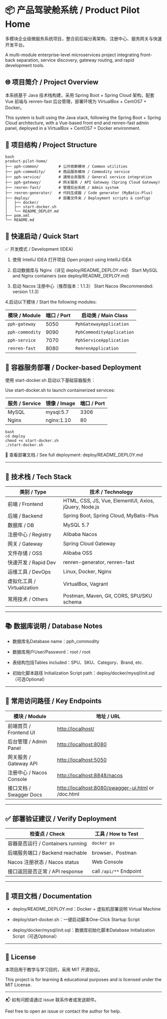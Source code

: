 # 📦 产品驾驶舱系统 / Product Pilot Home
多模块企业级微服务系统项目，整合前后端分离架构、注册中心、服务网关与快速开发平台。 

A multi-module enterprise-level microservices project integrating front-back separation, service discovery, gateway routing, and rapid development tools.

## 🌐 项目简介 / Project Overview
本系统基于 Java 技术栈构建，采用 Spring Boot + Spring Cloud 架构，配套 Vue 前端与 renren-fast 后台管理，部署环境为 VirtualBox + CentOS7 + Docker。

This system is built using the Java stack, following the Spring Boot + Spring Cloud architecture, with a Vue-based front end and renren-fast admin panel, deployed in a VirtualBox + CentOS7 + Docker environment.

## 📁 项目结构 / Project Structure
```
bash
product-pilot-home/
├── pph-common/         # 公共依赖模块 / Common utilities
├── pph-commodity/      # 商品服务模块 / Commodity service
├── pph-service/        # 通用业务服务 / General service integration
├── pph-gateway/        # 网关服务 / API Gateway (Spring Cloud Gateway)
├── renren-fast/        # 管理后台系统 / Admin system
├── renren-generator/   # 代码生成器 / Code generator (MyBatis-Plus)
├── deploy/             # 部署文件夹 / Deployment scripts & configs
│   ├── docker/
│   ├── start-docker.sh
│   └── README_DEPLOY.md
├── pom.xml
└── README.md
```

## 🚀 快速启动 / Quick Start
✅ 开发模式 / Development (IDEA)
1. 使用 IntelliJ IDEA 打开项目
Open project using IntelliJ IDEA

2. 启动数据库与 Nginx（详见 deploy/README_DEPLOY.md）
Start MySQL and Nginx containers (see deploy/README_DEPLOY.md)

3. 启动 Nacos 注册中心（推荐版本：1.1.3）
Start Nacos (Recommended: version 1.1.3)

4.启动以下模块 / Start the following modules:

| 模块 / Module     | 端口 / Port | 启动类 / Main Class          |
| --------------- | --------- | ------------------------- |
| `pph-gateway`   | 5050      | `PphGatewayApplication`   |
| `pph-commodity` | 9090      | `PphCommodityApplication` |
| `pph-service`   | 7070      | `PphServiceApplication`   |
| `renren-fast`   | 8080      | `RenrenApplication`       |



## 🐳 容器服务部署 / Docker-based Deployment
使用 start-docker.sh 启动以下基础容器服务：

Use start-docker.sh to launch containerized services:

| 服务 / Service | 镜像 / Image | 端口 / Port |
| ------------ | ---------- | --------- |
| MySQL        | mysql:5.7  | 3306      |
| Nginx        | nginx:1.10 | 80        |


```
bash
cd deploy
chmod +x start-docker.sh
./start-docker.sh
```
📄 查看部署文档 / See full deployment: deploy/README_DEPLOY.md

---
## 🧱 技术栈 / Tech Stack

| 类别 / Type              | 技术 / Technology                                      |
| ---------------------- | ---------------------------------------------------- |
| 前端 / Frontend          | HTML, CSS, JS, Vue, ElementUI, Axios, jQuery, Node.js |
| 后端 / Backend           | Spring Boot, Spring Cloud, MyBatis-Plus              |
| 数据库 / DB               | MySQL 5.7                                            |
| 注册中心 / Registry        | Alibaba Nacos                                        |
| 网关 / Gateway           | Spring Cloud Gateway                                 |
| 文件存储 / OSS             | Alibaba OSS                                          |
| 快速开发 / Rapid Dev       | renren-generator, renren-fast                        |
| 运维工具 / DevOps          | Linux, Docker, Nginx                                 |
| 虚拟化工具 / Virtualization | VirtualBox, Vagrant                                  |
| 常用技术 / Others          | Postman, Maven, Git, CORS, SPU/SKU schema     |

---
## 📚 数据库说明 / Database Notes
- 数据库名Database name：pph_commodity

- 数据库用户User/Password：root / root

- 表结构包括Tables included：SPU、SKU、Category、Brand, etc.

- 初始化脚本路径 Initialization Script path：deploy/docker/mysql/init.sql（可选Optional）

---
## 🔗 常用访问路径 / Key Endpoints
| 模块 / Module          | 地址 / URL                                                                                    |
| -------------------- |---------------------------------------------------------------------------------------------|
| 前端首页 / Frontend UI   | [http://localhost/](http://localhost/)                                                      |
| 后台管理 / Admin Panel   | [http://localhost:8080](http://localhost:8080)                                              |
| 网关服务 / Gateway API   | [http://localhost:5050](http://localhost:5050)                                              |
| 注册中心 / Nacos Console | [http://localhost:8848/nacos](http://localhost:8848/nacos)                                  |
| 接口文档 / Swagger Docs  | [http://localhost:8080/swagger-ui.html](http://localhost:8080/swagger-ui.html) or /doc.html |

---
## ✅ 部署验证建议 / Verify Deployment
| 检查点 / Check                 | 工具 / How to Test         |
| --------------------------- |--------------------------|
| 容器是否运行 / Containers running | `docker ps`              |
| 后端服务端口 / Backend reachable  | browser、Postman          |
| Nacos 注册状态 / Nacos status   | Web Console              |
| 接口返回是否正常 / API response     | call `/api/**` Endpoint |

---
## 📘 项目文档 / Documentation
- deploy/README_DEPLOY.md：Docker + 虚拟机部署说明 Virtual Machine

- deploy/start-docker.sh：一键启动脚本One-Click Startup Script

- deploy/docker/mysql/init.sql：数据库初始化脚本Database Initialization Script（可选Optional）

---
## 📄 License
本项目用于教学与学习目的，采用 MIT 开源协议。

This project is for learning & educational purposes and is licensed under the MIT License.


---
📬 如有问题请通过 issue 联系作者或发送邮件。

Feel free to open an issue or contact the author for help.
